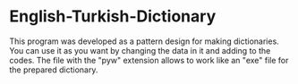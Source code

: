 # English-Turkish-Dictionary

This program was developed as a pattern design for making dictionaries.
You can use it as you want by changing the data in it and adding to the codes.
The file with the "pyw" extension allows to work like an "exe" file for the prepared dictionary.
